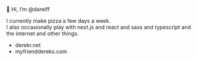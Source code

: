 👋 Hi, I’m @dareiff

I currently make pizza a few days a week.  
I also occasionally play with next.js and react and sass and typescript and the internet and other things.  

- derekr.net
- myfrienddereks.com
